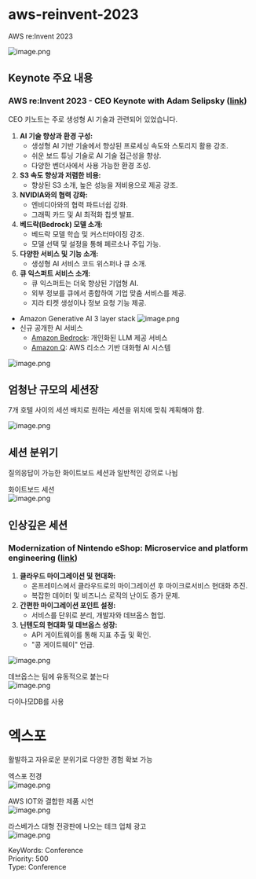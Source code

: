 # aws-reinvent-2023

AWS re:Invent 2023

![image.png](aws-reinvent-2023/image.png)

## Keynote 주요 내용

### AWS re:Invent 2023 - CEO Keynote with Adam Selipsky ([link](https://www.youtube.com/watch?v=PMfn9_nTDbM))

CEO 키노트는 주로 생성형 AI 기술과 관련되어 있었습니다.

1. **AI 기술 향상과 환경 구성:**
   - 생성형 AI 기반 기술에서 향상된 프로세싱 속도와 스토리지 활용 강조.
   - 쉬운 보드 튜닝 기술로 AI 기술 접근성을 향상.
   - 다양한 벤더사에서 사용 가능한 환경 조성.
2. **S3 속도 향상과 저렴한 비용:**
   - 향상된 S3 소개, 높은 성능을 저비용으로 제공 강조.
3. **NVIDIA와의 협력 강화:**
   - 엔비디아와의 협력 파트너쉽 강화.
   - 그래픽 카드 및 AI 최적화 칩셋 발표.
4. **베드락(Bedrock) 모델 소개:**
   - 베드락 모델 학습 및 커스터마이징 강조.
   - 모델 선택 및 설정을 통해 페르소나 주입 가능.
5. **다양한 서비스 및 기능 소개:**
   - 생성형 AI 서비스 코드 위스퍼나 큐 소개.
6. **큐 익스퍼트 서비스 소개:**
   - 큐 익스퍼트는 더욱 향상된 기업형 AI.
   - 외부 정보를 큐에서 종합하여 기업 맞춤 서비스를 제공.
   - 지라 티켓 생성이나 정보 요청 기능 제공.

- Amazon Generative AI 3 layer stack
  ![image.png](aws-reinvent-2023/image2.png)
- 신규 공개한 AI 서비스
  - [Amazon Bedrock](https://aws.amazon.com/ko/bedrock/): 개인화된 LLM 제공 서비스
  - [Amazon Q](https://aws.amazon.com/ko/quicksight/q/): AWS 리소스 기반 대화형 AI 시스템

![image.png](aws-reinvent-2023/image3.png)

## 엄청난 규모의 세션장

7개 호텔 사이의 세션 배치로 원하는 세션을 위치에 맞춰 계획해야 함.

![image.png](aws-reinvent-2023/image4.png)

## 세션 분위기

질의응답이 가능한 화이트보드 세션과 일반적인 강의로 나뉨

화이트보드 세션  
![image.png](aws-reinvent-2023/image5.png)

## 인상깊은 세션

### Modernization of Nintendo eShop: Microservice and platform engineering ([link](https://www.youtube.com/watch?v=grdawJ3icdA))

1. **클라우드 마이그레이션 및 현대화:**
   - 온프레미스에서 클라우드로의 마이그레이션 후 마이크로서비스 현대화 추진.
   - 복잡한 데이터 및 비즈니스 로직의 난이도 증가 문제.
2. **간편한 마이그레이션 포인트 설정:**
   - 서비스를 단위로 분리, 개발자와 데브옵스 협업.
3. **닌텐도의 현대화 및 데브옵스 성장:**
   - API 게이트웨이를 통해 지표 추출 및 확인.
   - "콩 게이트웨이" 언급.

![image.png](aws-reinvent-2023/image6.png)

데브옵스는 팀에 유동적으로 붙는다  
![image.png](aws-reinvent-2023/image7.png)

다이나모DB를 사용

# 엑스포

활발하고 자유로운 분위기로 다양한 경험 확보 가능

엑스포 전경  
![image.png](aws-reinvent-2023/image8.png)

AWS IOT와 결합한 제품 시연  
![image.png](aws-reinvent-2023/image9.png)

라스베가스 대형 전광판에 나오는 테크 업체 광고  
![image.png](aws-reinvent-2023/image10.png)


KeyWords: Conference  
Priority: 500  
Type: Conference
